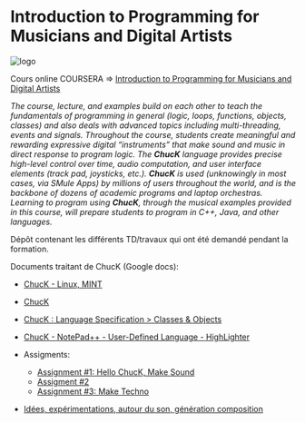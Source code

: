 # Introduction to Programming for Musicians and Digital Artists
![logo](https://d3f1iyfxxz8i1e.cloudfront.net/courses/course_image/66e5c247d5b2.jpg)

Cours online COURSERA => [Introduction to Programming for Musicians and Digital Artists](https://www.class-central.com/mooc/851/coursera-introduction-to-programming-for-musicians-and-digital-artists)

*The course, lecture, and examples build on each other to teach the fundamentals of programming in general (logic, loops, functions, objects, classes) and also deals with advanced topics including multi-threading, events and signals.  Throughout the course, students create meaningful and rewarding expressive digital “instruments” that make sound and music in direct response to program logic.  The **ChucK** language provides precise high-level control over time, audio computation, and user interface elements (track pad, joysticks, etc.).  **ChucK** is used (unknowingly in most cases, via SMule Apps) by millions of users throughout the world, and is the backbone of dozens of academic programs and laptop orchestras.  Learning to program using **ChucK**, through the musical examples provided in this course, will prepare students to program in C++, Java, and other languages.*

Dépôt contenant les différents TD/travaux qui ont été demandé pendant la formation.

Documents traitant de ChucK (Google docs):
* [ChucK - Linux, MINT](https://docs.google.com/document/d/1tvKwSEOIinuNdVqAXCmYIKZIHW2MgLaAero91Js-AoU/edit?usp=sharing)
* [ChucK](https://docs.google.com/document/d/1r7Sex9t87qM_HDOsKbVBCN3Hgk5AhSoNER9oSqbp_FM/edit?usp=sharing)
* [ChucK : Language Specification > Classes & Objects](https://docs.google.com/document/d/1z3bJSC70baJsQTC5L-G2Lt4HOpBubayy9RH3YcLIziU/edit?usp=sharing)
* [ChucK - NotePad++ - User-Defined Language - HighLighter](https://docs.google.com/document/d/1SbUY9Qpkr2pgdqyLfcRSs-0xIVY6n4ThJw5Q65SidvA/edit?usp=sharing)

* Assigments:
  - [Assignment #1: Hello ChucK, Make Sound](https://docs.google.com/document/d/1o0QmcLn3dQnryhzkgXMb8AnIjMV1ESA9r2AoNu5awQ8/edit?usp=sharing)
  - [Assigment #2](https://docs.google.com/document/d/1FZkHNVo5gRaXXeJcaQ5wXl_ui8ueVPviskLDvdM3ifM/edit?usp=sharing)
  - [Assignment #3: Make Techno](https://docs.google.com/document/d/1kugQuAqmNXx5u_JlMHbm_oVLvhZGl24YHKJYD2-sld4/edit?usp=sharing)

* [Idées, expérimentations, autour du son, génération composition](https://docs.google.com/document/d/10MMvJPNhWmH1D7st80y4uMkqjMfj8xcIGxIrIwgN4Zw/edit?usp=sharing)
